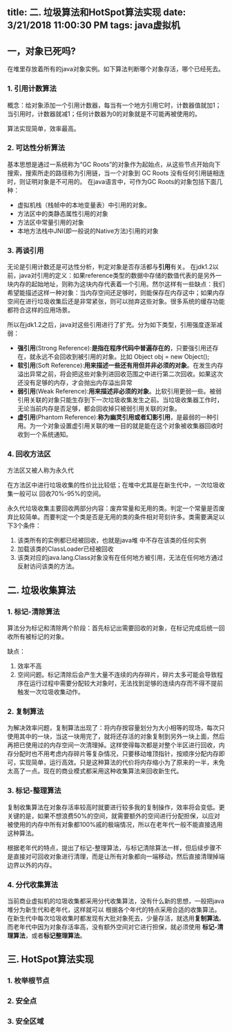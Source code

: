 title: 二. 垃圾算法和HotSpot算法实现
date: 3/21/2018 11:00:30 PM 
tags: java虚拟机
---

## 一，对象已死吗? ##

在堆里存放着所有的java对象实例。如下算法判断哪个对象存活，哪个已经死去。

### 1. 引用计数算法 ###

概念：给对象添加一个引用计数器，每当有一个地方引用它时，计数器值就加1；当引用时，计数器就减1；任何计数器为0的对象就是不可能再被使用的。

算法实现简单，效率最高。

### 2. 可达性分析算法 ###

基本思想是通过一系统称为“GC Roots”的对象作为起始点，从这些节点开始向下搜索，搜索所走的路径称为引用链，当一个对象到 GC Roots 没有任何引用链相连时，则证明对象是不可用的。
在java语言中，可作为GC Roots的对象包括下面几种：

 - 虚拟机栈（栈帧中的本地变量表）中引用的对象。
 - 方法区中的类静态属性引用的对象
 - 方法区中常量引用的对象
 - 本地方法栈中JNI(即一般说的Native方法)引用的对象

### 3. 再谈引用 ###

无论是引用计数还是可达性分析，判定对象是否存活都与**引用**有关。
在jdk1.2以前，java对引用的定义：如果reference类型的数据中存储的数值代表的是另外一块内存的起始地址，则称为这块内存代表着一个引用。然尔这样有一些缺点：我们希望能描述这样一种对象：当内存空间还足够时，则能保存在内存这中；如果内存空间在进行垃圾收集后还是非常紧张，则可以抛弃这些对象。很多系统的缓存功能都符合这样的应用场景。

所以在jdk1.2之后，java对这些引用进行了扩充。分为如下类型，引用强度逐渐减弱：

 - **强引用**(Strong Reference):**是指在程序代码中普遍存在的**，只要强引用还存在，就永远不会回收到被引用的对象。比如 Object obj = new Object();
 - **软引用**(Soft Reference):**用来描述一些还有用但并非必须的对象**。在发生内存溢出异常之前，将会把这些对象列进回收范围之中进行第二次回收。如果这次还没有足够的内存，才会抛出内存溢出异常
 - **弱引用**(Weak Reference):**用来描述非必须的对象**。比软引用更弱一些。被弱引用关联的对象只能生存到下一次垃圾收集发生之前。当垃圾收集器工作时，无论当前内存是否足够，都会回收掉只被弱引用关联的对象。
 - **虚引用**(Phantom Reference):**称为幽灵引用或者幻影引用**，是最弱的一种引用。为一个对象设置虚引用关联的唯一目的就是能在这个对象被收集器回收时收到一个系统通知。

### 4. 回收方法区 ###
方法区又被人称为永久代

在方法区中进行垃圾收集的性价比比较低；在堆中尤其是在新生代中，一次垃圾收集一般可以 回收70%-95%的空间。

永久代垃圾收集主要回收两部分内容：废弃常量和无用的类。判定一个常量是否废弃比较简单。而要判定一个类是否是无用的类的条件相对苛刻许多。类需要满足以下3个条件：

 1. 该类所有的实例都已经被回收，也就是java堆 中不存在该类的任何实例
 2. 加载该类的ClassLoader已经被回收
 3. 该类对应的java.lang.Class对象没有在任何地方被引用，无法在任何地方通过反射访问该类的方法。

## 二. 垃圾收集算法 ##

### 1. 标记-清除算法 ###

算法分为标记和清除两个阶段：首先标记出需要回收的对象，在标记完成后统一回收所有被标记的对象。

缺点：  

 1. 效率不高
 2. 空间问题。标记清除后会产生大量不连续的内存碎片，碎片太多可能会导致程序在运行过程中需要分配较大对象时，无法找到足够的连续内存而不得不提前触发一次垃圾收集动作。

### 2. 复制算法 ###

为解决效率问题，复制算法出现了：将内存按容量划分为大小相等的现场，每次只使用其中的一块，当这一块用完了，就将还存活的对象复制到另外一块上面，然后再把已使用过的内存空间一次清理掉。这样使得每次都是对整个半区进行回收，内存分配时也不用考虑内存碎片等复杂情况，只要移动堆顶指针，按顺序分配内存即可，实现简单，运行高效。只是这种算法的代价将内存缩小为了原来的一半，未免太高了一点。现在的商业模式都采用这种收集算法来回收新生代。

### 3. 标记-整理算法 ###

复制收集算法在对象存活率较高时就要进行较多我的复制操作，效率将会变低。更关键的是，如果不想浪费50%的空间，就需要额外的空间进行分配担保，以应对被使用的内存中所有对象都100%戚的极端情况，所以在老年代一般不能直接选用这种算法。

根据老年代的特点，提出了标记-整理算法，与标记清除算法一样，但后续步骤不是直接对可回收对象进行清理，而是让所有对象都向一端移动，然后直接清理掉端边界以外的内存。

### 4. 分代收集算法 ###

当前商业虚拟机的垃圾收集都采用分代收集算法，没有什么新的思想，一般把java堆分为新生代和老年代，这样就可以 根据各个年代的特点采用合适的收集算法。   在新生代中每次垃圾收集时都发现有大批对象死去，少量存活，就选用**复制算法**。而老年代中因为对象存活率高，没有额外空间对它进行担保，就必须使用 **标记-清理算法**，或者**标记整理算法**。

## 三. HotSpot算法实现 ##

### 1. 枚举根节点 ###

### 2. 安全点 ###

### 3. 安全区域 ###